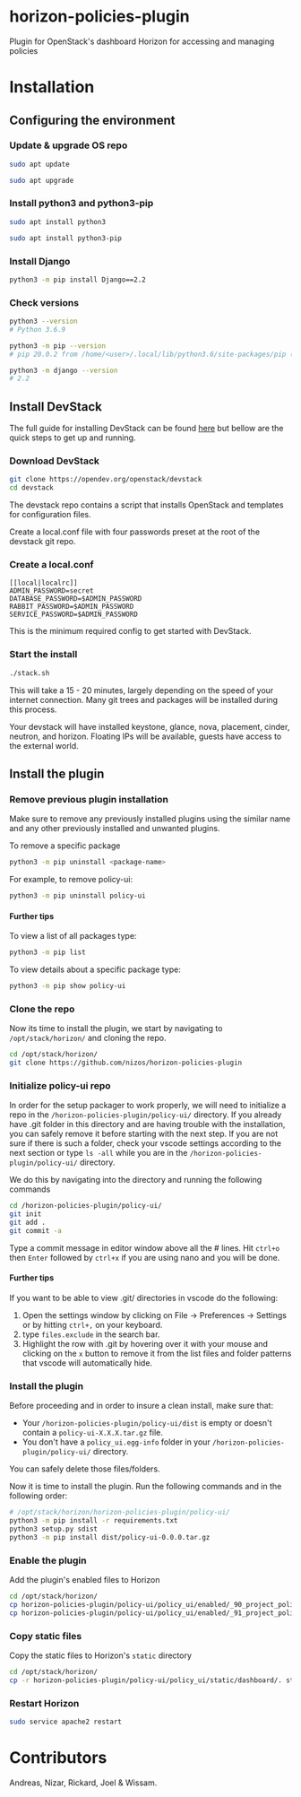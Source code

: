 # horizon-policies-plugin
Plugin for OpenStack's dashboard Horizon for accessing and managing policies

# Installation

## Configuring the environment

### Update & upgrade OS repo
```Bash
sudo apt update
```

```Bash
sudo apt upgrade
```

### Install python3 and python3-pip
```Bash
sudo apt install python3
```

```Bash
sudo apt install python3-pip
```

### Install Django
```Bash
python3 -m pip install Django==2.2
```

### Check versions

```Bash
python3 --version
# Python 3.6.9
```

```Bash
python3 -m pip --version
# pip 20.0.2 from /home/<user>/.local/lib/python3.6/site-packages/pip (python 3.6)
```

```Bash
python3 -m django --version
# 2.2
```

## Install DevStack
The full guide for installing DevStack can be found [here](https://docs.openstack.org/devstack/train/) but bellow are the quick steps to get up and running.

### Download DevStack

```Bash
git clone https://opendev.org/openstack/devstack
cd devstack
```
The devstack repo contains a script that installs OpenStack and templates for configuration files.

Create a local.conf file with four passwords preset at the root of the devstack git repo.


### Create a local.conf
```Conf
[[local|localrc]]
ADMIN_PASSWORD=secret
DATABASE_PASSWORD=$ADMIN_PASSWORD
RABBIT_PASSWORD=$ADMIN_PASSWORD
SERVICE_PASSWORD=$ADMIN_PASSWORD
```
This is the minimum required config to get started with DevStack.


### Start the install

```Bash
./stack.sh
```
This will take a 15 - 20 minutes, largely depending on the speed of your internet connection. Many git trees and packages will be installed during this process.

Your devstack will have installed keystone, glance, nova, placement, cinder, neutron, and horizon. Floating IPs will be available, guests have access to the external world.

## Install the plugin

### Remove previous plugin installation
Make sure to remove any previously installed plugins using the similar name and any other previously installed and unwanted plugins.

To remove a specific package
```Bash
python3 -m pip uninstall <package-name>
```
For example, to remove policy-ui:
```Bash
python3 -m pip uninstall policy-ui
```

#### Further tips
To view a list of all packages type:
```Bash
python3 -m pip list
```

To view details about a specific package type:
```Bash
python3 -m pip show policy-ui
```

### Clone the repo
Now its time to install the plugin, we start by navigating  to `/opt/stack/horizon/` and cloning the repo.

```Bash
cd /opt/stack/horizon/
git clone https://github.com/nizos/horizon-policies-plugin
```

### Initialize policy-ui repo
In order for the setup packager to work properly, we will need to initialize a repo in the `/horizon-policies-plugin/policy-ui/` directory. If you already have .git folder in this directory and are having trouble with the installation, you can safely remove it before starting with the next step. If you are not sure if there is such a folder, check your vscode settings according to the next section or type `ls -all` while you are in the `/horizon-policies-plugin/policy-ui/` directory.

We do this by navigating into the directory and running the following commands
```Bash
cd /horizon-policies-plugin/policy-ui/
git init
git add .
git commit -a
```
Type a commit message in editor window above all the # lines. Hit `ctrl+o` then `Enter` followed by `ctrl+x` if you are using nano and you will be done.

#### Further tips
If you want to be able to view .git/ directories in vscode do the following:

1. Open the settings window by clicking on File -> Preferences -> Settings or by hitting `ctrl+,` on your keyboard.
2. type `files.exclude` in the search bar.
3. Highlight the row with .git by hovering over it with your mouse and clicking on the `x` button to remove it from the list files and folder patterns that vscode will automatically hide.

### Install the plugin
Before proceeding and in order to insure a clean install, make sure that:
* Your `/horizon-policies-plugin/policy-ui/dist` is empty or doesn't contain a `policy-ui-X.X.X.tar.gz` file.
* You don't have a `policy_ui.egg-info` folder in your `/horizon-policies-plugin/policy-ui/` directory.

You can safely delete those files/folders.

Now it is time to install the plugin. Run the following commands and in the following order:

```Bash
# /opt/stack/horizon/horizon-policies-plugin/policy-ui/
python3 -m pip install -r requirements.txt
python3 setup.py sdist
python3 -m pip install dist/policy-ui-0.0.0.tar.gz
```

### Enable the plugin
Add the plugin's enabled files to Horizon

```Bash
cd /opt/stack/horizon/
cp horizon-policies-plugin/policy-ui/policy_ui/enabled/_90_project_policy_panelgroup.py openstack_dashboard/enabled/
cp horizon-policies-plugin/policy-ui/policy_ui/enabled/_91_project_policy_drinks_panel.py openstack_dashboard/enabled/
```

### Copy static files
Copy the static files to Horizon's `static` directory
```Bash
cd /opt/stack/horizon/
cp -r horizon-policies-plugin/policy-ui/policy_ui/static/dashboard/. static/dashboard/
```

### Restart Horizon
```Bash
sudo service apache2 restart
```

# Contributors
Andreas, Nizar, Rickard, Joel & Wissam.
